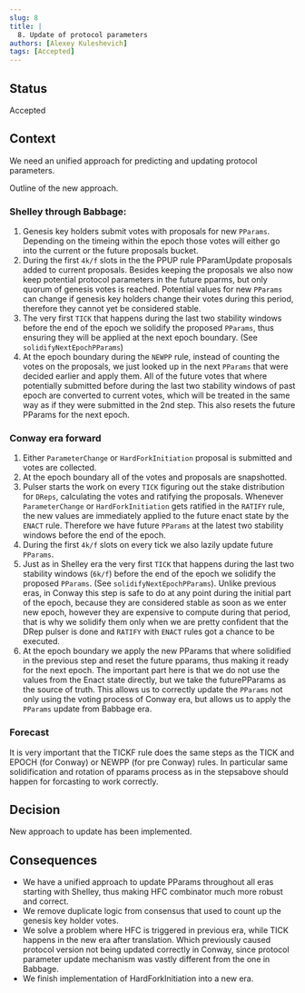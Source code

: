 ```yaml
---
slug: 8
title: |
  8. Update of protocol parameters
authors: [Alexey Kuleshevich]
tags: [Accepted]
---
```


## Status

Accepted

## Context

We need an unified approach for predicting and updating protocol parameters.

Outline of the new approach.

### Shelley through Babbage:

1. Genesis key holders submit votes with proposals for new `PParams`. Depending on the
   timeing within the epoch those votes will either go into the current or the future
   proposals bucket.
2. During the first `4k/f` slots in the the PPUP rule PParamUpdate proposals added to
   current proposals. Besides keeping the proposals we also now keep potential protocol
   parameters in the future pparms, but only quorum of genesis votes is reached. Potential
   values for new `PParams` can change if genesis key holders change their votes during
   this period, therefore they cannot yet be considered stable.
3. The very first `TICK` that happens during the last two stability windows before the end
   of the epoch we solidify the proposed `PParams`, thus ensuring they will be applied at
   the next epoch boundary. (See `solidifyNextEpochPParams`)
4. At the epoch boundary during the `NEWPP` rule, instead of counting the votes on the
   proposals, we just looked up in the next `PParams` that were decided earlier and apply
   them. All of the future votes that where potentially submitted before during the last
   two stability windows of past epoch are converted to current votes, which will be
   treated in the same way as if they were submitted in the 2nd step. This also resets the
   future PParams for the next epoch.

### Conway era forward

1. Either `ParameterChange` or `HardForkInitiation` proposal is submitted and votes are
   collected.
2. At the epoch boundary all of the votes and proposals are snapshotted.
3. Pulser starts the work on every `TICK` figuring out the stake distribution for `DReps`,
   calculating the votes and ratifying the proposals. Whenever `ParameterChange` or
   `HardForkInitiation` gets ratified in the `RATIFY` rule, the new values are immediately
   applied to the future enact state by the `ENACT` rule. Therefore we have future
   `PParams` at the latest two stability windows before the end of the epoch.
4. During the first `4k/f` slots on every tick we also lazily update future `PParams`.
5. Just as in Shelley era the very first `TICK` that happens during the last two stability
   windows (`6k/f`) before the end of the epoch we solidify the proposed `PParams`. (See
   `solidifyNextEpochPParams`). Unlike previous eras, in Conway this step is safe to do at
   any point during the initial part of the epoch, because they are considered stable as
   soon as we enter new epoch, however they are expensive to compute during that period,
   that is why we solidify them only when we are pretty confident that the DRep pulser is
   done and `RATIFY` with `ENACT` rules got a chance to be executed.
6. At the epoch boundary we apply the new PParams that where solidified in the previous
   step and reset the future pparams, thus making it ready for the next epoch. The
   important part here is that we do not use the values from the Enact state directly, but
   we take the futurePParams as the source of truth. This allows us to correctly update
   the `PParams` not only using the voting process of Conway era, but allows us to apply
   the `PParams` update from Babbage era.

### Forecast

It is very important that the TICKF rule does the same steps as the TICK and EPOCH (for
Conway) or NEWPP (for pre Conway) rules. In particular same solidification and rotation of
pparams process as in the stepsabove should happen for forcasting to work correctly.

## Decision

New approach to update has been implemented.

## Consequences

* We have a unified approach to update PParams throughout all eras starting with Shelley,
  thus making HFC combinator much more robust and correct.
* We remove duplicate logic from consensus that used to count up the genesis key holder votes.
* We solve a problem where HFC is triggered in previous era, while TICK happens in the new
  era after translation. Which previously caused protocol version not being updated
  correctly in Conway, since protocol parameter update mechanism was vastly different from
  the one in Babbage.
* We finish implementation of HardForkInitiation into a new era.

